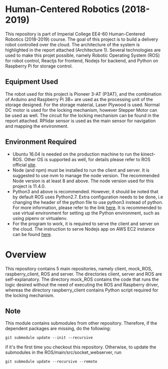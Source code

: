 # Human-Centered Robotics (2018-2019)
This repository is part of Imperial College EE4-60 Human-Centered Robotics (2018-2019) course. The goal of this project is to build a delivery robot controlled over the cloud. The architecture of the system is highlighted in the report attached (Architecture 1). Several technologies are used to make this projet possible, namely Robotic Operating System (ROS) for robot control, Reactjs for frontend, Nodejs for backend, and Python on Raspberry Pi for storage control. 

## Equipment Used
The robot used for this project is Pioneer 3-AT (P3AT), and the combination of Arduino and Raspberry Pi 3B+ are used as the processing unit of the storage designed. For the storage material, Laser Plywood is used. Normal DC motor is used for the locking mechanism, however Stepper Motor can be used as well. The circuit for the locking mechanism can be found in the report attached. RPlidar sensor is used as the main sensor for navigation and mapping the environment. 

## Environment Required
* Ubuntu 16.04 is needed on the production machine to run the kinect-ROS. Other OS is supported as well, for details please refer to ROS official [site](http://wiki.ros.org/kinetic/Installation). 
* Node (and npm) must be installed to run the client and server. It is suggested to use nvm to manage the node version. The recommended Node version is at least 8 and above. The node version used for this project is 11.4.0. 
* Python3 and above is recommended. However, it should be noted that by default ROS uses Python2.7. Extra configuration needs to be done, i.e changing the header of the python file to use python3 instead of python. For more information, please refer to the link [here](https://answers.ros.org/question/237613/how-to-define-ros-kinetic-to-use-python3-instead-of-python27/). It is recommended to use virtual environment for setting up the Python environment, such as using pipenv or virtualenv. 
* For the program to work, it is required to serve the client and server on the cloud. The instruction to serve Nodejs app on AWS EC2 instance can be found [here](https://hackernoon.com/tutorial-creating-and-managing-a-node-js-server-on-aws-part-1-d67367ac5171). 

# Overview
This repository contains 5 main repositories, namely client, mock_ROS, raspberry_client, ROS and server. The directories client, server and ROS are self-explanatory. The directory mock_ROS contains the code that runs the logic desired without the need of executing the ROS and Raspberry driver, whereas the directory raspberry_client contains Python script required for the locking mechanism. 

## Note
This module contains submodules from other repository. Therefore, if the dependent packages are missing, do the following: 
```
git submodule update --init --recursive
```
if it's the first time you checkout this repository. Otherwise, to update the submodules in the ROS/main/src/socket_webserver, run 
```
git submodule update --recursive --remote
```
